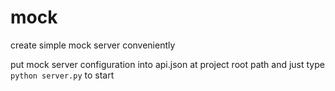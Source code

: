 # mock
create simple mock server conveniently

put mock server configuration into api.json at project root path and just type `python server.py` to start
